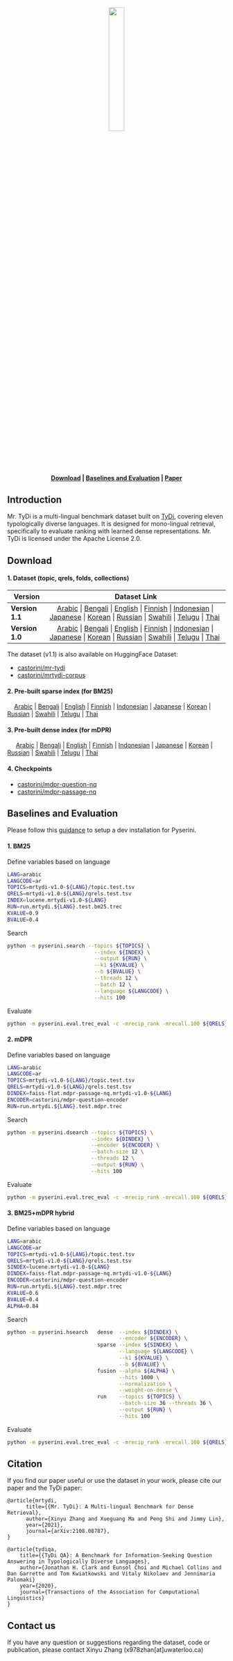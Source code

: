 <p align="center">
    <br>
      <img src="https://user-images.githubusercontent.com/31640436/130242523-edc285f2-beda-4b10-ba2b-6ca5b5d9b6a8.png" width="27%">
    <br>
</p>

<h4 align="center">
    <p>
        <a href="#download">Download</a> |
        <a href="#baselines-and-evaluation">Baselines and Evaluation</a> |
        <a href="https://arxiv.org/abs/2108.08787">Paper</a>
    <p>
</h4>

 
## Introduction
Mr. TyDi is a multi-lingual benchmark dataset built on [TyDi](https://arxiv.org/abs/2003.05002), covering eleven typologically diverse languages.
It is designed for mono-lingual retrieval, specifically to evaluate ranking with learned dense representations.
Mr. TyDi is licensed under the Apache License 2.0. 

## Download 

#### 1. Dataset (topic, qrels, folds, collections)

| Version | Dataset Link | 
|------------|------------------------------------------------------------------------------------------|
|**Version 1.1**| &nbsp;&nbsp;&nbsp;&nbsp;[Arabic](https://git.uwaterloo.ca/jimmylin/mr.tydi/-/raw/master/data/mrtydi-v1.1-arabic.tar.gz) \| [Bengali](https://git.uwaterloo.ca/jimmylin/mr.tydi/-/raw/master/data/mrtydi-v1.1-bengali.tar.gz) \| [English](https://git.uwaterloo.ca/jimmylin/mr.tydi/-/raw/master/data/mrtydi-v1.1-english.tar.gz) \| [Finnish](https://git.uwaterloo.ca/jimmylin/mr.tydi/-/raw/master/data/mrtydi-v1.1-finnish.tar.gz) \| [Indonesian](https://git.uwaterloo.ca/jimmylin/mr.tydi/-/raw/master/data/mrtydi-v1.1-indonesian.tar.gz) \| [Japanese](https://git.uwaterloo.ca/jimmylin/mr.tydi/-/raw/master/data/mrtydi-v1.1-japanese.tar.gz) \| [Korean](https://git.uwaterloo.ca/jimmylin/mr.tydi/-/raw/master/data/mrtydi-v1.1-korean.tar.gz) \| [Russian](https://git.uwaterloo.ca/jimmylin/mr.tydi/-/raw/master/data/mrtydi-v1.1-russian.tar.gz) \| [Swahili](https://git.uwaterloo.ca/jimmylin/mr.tydi/-/raw/master/data/mrtydi-v1.1-swahili.tar.gz) \| [Telugu](https://git.uwaterloo.ca/jimmylin/mr.tydi/-/raw/master/data/mrtydi-v1.1-telugu.tar.gz) \| [Thai](https://git.uwaterloo.ca/jimmylin/mr.tydi/-/raw/master/data/mrtydi-v1.1-thai.tar.gz) |
| **Version 1.0** | &nbsp;&nbsp;&nbsp;&nbsp;[Arabic](https://git.uwaterloo.ca/jimmylin/mr.tydi/-/raw/master/data/mrtydi-v1.0-arabic.tar.gz) \| [Bengali](https://git.uwaterloo.ca/jimmylin/mr.tydi/-/raw/master/data/mrtydi-v1.0-bengali.tar.gz) \| [English](https://git.uwaterloo.ca/jimmylin/mr.tydi/-/raw/master/data/mrtydi-v1.0-english.tar.gz) \| [Finnish](https://git.uwaterloo.ca/jimmylin/mr.tydi/-/raw/master/data/mrtydi-v1.0-finnish.tar.gz) \| [Indonesian](https://git.uwaterloo.ca/jimmylin/mr.tydi/-/raw/master/data/mrtydi-v1.0-indonesian.tar.gz) \| [Japanese](https://git.uwaterloo.ca/jimmylin/mr.tydi/-/raw/master/data/mrtydi-v1.0-japanese.tar.gz) \| [Korean](https://git.uwaterloo.ca/jimmylin/mr.tydi/-/raw/master/data/mrtydi-v1.0-korean.tar.gz) \| [Russian](https://git.uwaterloo.ca/jimmylin/mr.tydi/-/raw/master/data/mrtydi-v1.0-russian.tar.gz) \| [Swahili](https://git.uwaterloo.ca/jimmylin/mr.tydi/-/raw/master/data/mrtydi-v1.0-swahili.tar.gz) \| [Telugu](https://git.uwaterloo.ca/jimmylin/mr.tydi/-/raw/master/data/mrtydi-v1.0-telugu.tar.gz) \| [Thai](https://git.uwaterloo.ca/jimmylin/mr.tydi/-/raw/master/data/mrtydi-v1.0-thai.tar.gz) |

The dataset (v1.1) is also available on HuggingFace Dataset:
- [castorini/mr-tydi](https://huggingface.co/datasets/castorini/mr-tydi)
- [castorini/mrtydi-corpus](https://huggingface.co/datasets/castorini/mr-tydi-corpus)

#### 2. Pre-built sparse index (for BM25)

&nbsp;&nbsp;&nbsp;&nbsp;[Arabic](https://vault.cs.uwaterloo.ca/s/kKed9pzMGPdiHkm/download)
| [Bengali](https://vault.cs.uwaterloo.ca/s/QWsjtMgprLBx6gd/download)
| [English](https://vault.cs.uwaterloo.ca/s/RG3wTom3TBnYbyx/download)
| [Finnish](https://vault.cs.uwaterloo.ca/s/FwCbws5okxsjH5T/download)
| [Indonesian](https://vault.cs.uwaterloo.ca/s/FJLKPZwGKn2wCD5/download)
| [Japanese](https://vault.cs.uwaterloo.ca/s/mYj9g7pJZqGbZXM/download)
| [Korean](https://vault.cs.uwaterloo.ca/s/zKAFt5q8wLjokWq/download)
| [Russian](https://vault.cs.uwaterloo.ca/s/TBMEn2coT9Xoyk8/download)
| [Swahili](https://vault.cs.uwaterloo.ca/s/rpX6TbqrE73yoLp/download)
| [Telugu](https://vault.cs.uwaterloo.ca/s/eWN7ZYpfknRHZEM/download)
| [Thai](https://vault.cs.uwaterloo.ca/s/HnF36dN86SdZKx6/download)

#### 3. Pre-built dense index (for mDPR)

&nbsp;&nbsp;&nbsp;&nbsp; [Arabic](https://vault.cs.uwaterloo.ca/s/JptH9xNcWsEJnto/download)
| [Bengali](https://vault.cs.uwaterloo.ca/s/Q2e8iRc6W2598RA/download) 
| [English](https://vault.cs.uwaterloo.ca/s/YsJeS6EHA4XndHP/download)
| [Finnish](https://vault.cs.uwaterloo.ca/s/EkywkiRTkPHEcHF/download)
| [Indonesian](https://vault.cs.uwaterloo.ca/s/3RJBaDKjmFtEiXQ/download)
| [Japanese](https://vault.cs.uwaterloo.ca/s/iMdqFEatGGKWqJY/download)
| [Korean](https://vault.cs.uwaterloo.ca/s/DWjLygpryrrDmAg/download)
| [Russian](https://vault.cs.uwaterloo.ca/s/saJ9fwdE4Fxy6jD/download) 
| [Swahili](https://vault.cs.uwaterloo.ca/s/P4zpSg3CHp4ckmZ/download)
| [Telugu](https://vault.cs.uwaterloo.ca/s/PrpzZTxgRwyP3EG/download)
| [Thai](https://vault.cs.uwaterloo.ca/s/wT8GSZqY6T8JRqC/download)

#### 4. Checkpoints
- [castorini/mdpr-question-nq](https://huggingface.co/castorini/mdpr-question-nq)
- [castorini/mdpr-passage-nq](https://huggingface.co/castorini/mdpr-passage-nq)


## Baselines and Evaluation
Please follow this [guidance](https://github.com/castorini/pyserini/#development-installation) to setup a dev installation for Pyserini.

#### 1. BM25
Define variables based on language
```bash
LANG=arabic
LANGCODE=ar
TOPICS=mrtydi-v1.0-${LANG}/topic.test.tsv
QRELS=mrtydi-v1.0-${LANG}/qrels.test.tsv
INDEX=lucene.mrtydi-v1.0-${LANG}
RUN=run.mrtydi.${LANG}.test.bm25.trec
KVALUE=0.9
BVALUE=0.4
```

Search
```bash
python -m pyserini.search --topics ${TOPICS} \
                            --index ${INDEX} \
                            --output ${RUN} \
                            --k1 ${KVALUE} \
                            --b ${BVALUE} \
                            --threads 12 \
                            --batch 12 \
                            --language ${LANGCODE} \
                            --hits 100 
```

Evaluate
```bash
python -m pyserini.eval.trec_eval -c -mrecip_rank -mrecall.100 ${QRELS} ${RUN} 
```

#### 2. mDPR
Define variables based on language
```bash
LANG=arabic
LANGCODE=ar
TOPICS=mrtydi-v1.0-${LANG}/topic.test.tsv
QRELS=mrtydi-v1.0-${LANG}/qrels.test.tsv
DINDEX=faiss-flat.mdpr-passage-nq.mrtydi-v1.0-${LANG}
ENCODER=castorini/mdpr-question-encoder
RUN=run.mrtydi.${LANG}.test.mdpr.trec
```

Search
```bash
python -m pyserini.dsearch --topics ${TOPICS} \
                           --index ${DINDEX} \
                           --encoder ${ENCODER} \
                           --batch-size 12 \
                           --threads 12 \
                           --output ${RUN} \
                           --hits 100
```

Evaluate
```bash
python -m pyserini.eval.trec_eval -c -mrecip_rank -mrecall.100 ${QRELS} ${RUN} 
```

#### 3. BM25+mDPR hybrid
Define variables based on language
```bash
LANG=arabic
LANGCODE=ar
TOPICS=mrtydi-v1.0-${LANG}/topic.test.tsv
QRELS=mrtydi-v1.0-${LANG}/qrels.test.tsv
SINDEX=lucene.mrtydi-v1.0-${LANG}
DINDEX=faiss-flat.mdpr-passage-nq.mrtydi-v1.0-${LANG}
ENCODER=castorini/mdpr-question-encoder
RUN=run.mrtydi.${LANG}.test.mdpr.trec
KVALUE=0.6
BVALUE=0.4
ALPHA=0.84
```

Search
```bash
python -m pyserini.hsearch   dense  --index ${DINDEX} \
                                    --encoder ${ENCODER} \
                             sparse --index ${SINDEX} \
                                    --language ${LANGCODE} \
                                    --k1 ${KVALUE} \
                                    --b ${BVALUE} \
                             fusion --alpha ${ALPHA} \
                                    --hits 1000 \
                                    --normalization \
                                    --weight-on-dense \
                             run    --topics ${TOPICS} \
                                    --batch-size 36 --threads 36 \
                                    --output ${RUN} \
                                    --hits 100
```

Evaluate
```bash
python -m pyserini.eval.trec_eval -c -mrecip_rank -mrecall.100 ${QRELS} ${RUN} 
```

## Citation
If you find our paper useful or use the dataset in your work, please cite our paper and the TyDi paper:
```
@article{mrtydi,
      title={{Mr. TyDi}: A Multi-lingual Benchmark for Dense Retrieval}, 
      author={Xinyu Zhang and Xueguang Ma and Peng Shi and Jimmy Lin},
      year={2021},
      journal={arXiv:2108.08787},
}
```
```
@article{tydiqa,
    title={{TyDi QA}: A Benchmark for Information-Seeking Question Answering in Typologically Diverse Languages},
    author={Jonathan H. Clark and Eunsol Choi and Michael Collins and Dan Garrette and Tom Kwiatkowski and Vitaly Nikolaev and Jennimaria Palomaki}
    year={2020},
    journal={Transactions of the Association for Computational Linguistics}
}
```

## Contact us
If you have any question or suggestions regarding the dataset, code or publication, 
please contact Xinyu Zhang (x978zhan[at]uwaterloo.ca)
